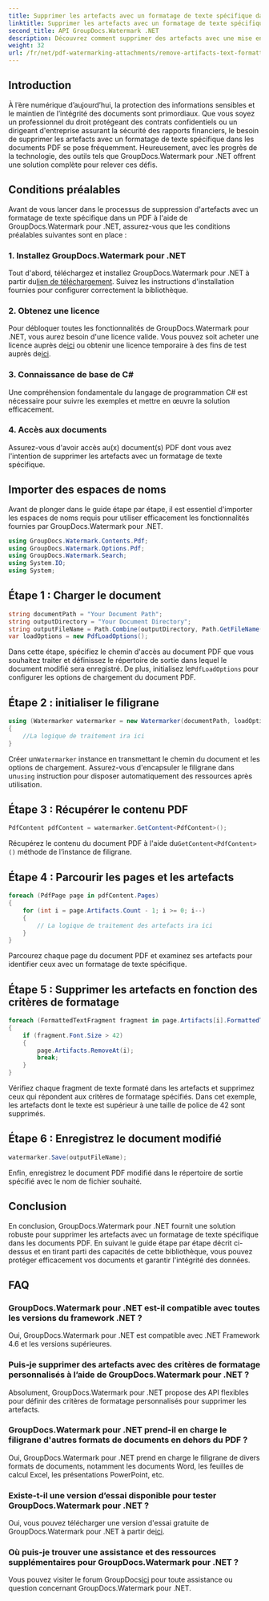 ```yaml
---
title: Supprimer les artefacts avec un formatage de texte spécifique dans un PDF
linktitle: Supprimer les artefacts avec un formatage de texte spécifique dans un PDF
second_title: API GroupDocs.Watermark .NET
description: Découvrez comment supprimer des artefacts avec une mise en forme de texte spécifique dans un PDF à l'aide de GroupDocs pour .NET. Suivez notre guide étape par étape.
weight: 32
url: /fr/net/pdf-watermarking-attachments/remove-artifacts-text-formatting-pdf/
---
```

## Introduction
À l’ère numérique d’aujourd’hui, la protection des informations sensibles et le maintien de l’intégrité des documents sont primordiaux. Que vous soyez un professionnel du droit protégeant des contrats confidentiels ou un dirigeant d'entreprise assurant la sécurité des rapports financiers, le besoin de supprimer les artefacts avec un formatage de texte spécifique dans les documents PDF se pose fréquemment. Heureusement, avec les progrès de la technologie, des outils tels que GroupDocs.Watermark pour .NET offrent une solution complète pour relever ces défis.
## Conditions préalables
Avant de vous lancer dans le processus de suppression d'artefacts avec un formatage de texte spécifique dans un PDF à l'aide de GroupDocs.Watermark pour .NET, assurez-vous que les conditions préalables suivantes sont en place :
### 1. Installez GroupDocs.Watermark pour .NET
 Tout d'abord, téléchargez et installez GroupDocs.Watermark pour .NET à partir du[lien de téléchargement](https://releases.groupdocs.com/Watermark/net/). Suivez les instructions d'installation fournies pour configurer correctement la bibliothèque.
### 2. Obtenez une licence
Pour débloquer toutes les fonctionnalités de GroupDocs.Watermark pour .NET, vous aurez besoin d'une licence valide. Vous pouvez soit acheter une licence auprès de[ici](https://purchase.groupdocs.com/buy) ou obtenir une licence temporaire à des fins de test auprès de[ici](https://purchase.groupdocs.com/temporary-license/).
### 3. Connaissance de base de C#
Une compréhension fondamentale du langage de programmation C# est nécessaire pour suivre les exemples et mettre en œuvre la solution efficacement.
### 4. Accès aux documents
Assurez-vous d'avoir accès au(x) document(s) PDF dont vous avez l'intention de supprimer les artefacts avec un formatage de texte spécifique.

## Importer des espaces de noms
Avant de plonger dans le guide étape par étape, il est essentiel d'importer les espaces de noms requis pour utiliser efficacement les fonctionnalités fournies par GroupDocs.Watermark pour .NET.
```csharp
using GroupDocs.Watermark.Contents.Pdf;
using GroupDocs.Watermark.Options.Pdf;
using GroupDocs.Watermark.Search;
using System.IO;
using System;
```
## Étape 1 : Charger le document
```csharp
string documentPath = "Your Document Path";
string outputDirectory = "Your Document Directory";
string outputFileName = Path.Combine(outputDirectory, Path.GetFileName(documentPath));
var loadOptions = new PdfLoadOptions();
```
 Dans cette étape, spécifiez le chemin d'accès au document PDF que vous souhaitez traiter et définissez le répertoire de sortie dans lequel le document modifié sera enregistré. De plus, initialisez le`PdfLoadOptions` pour configurer les options de chargement du document PDF.
## Étape 2 : initialiser le filigrane
```csharp
using (Watermarker watermarker = new Watermarker(documentPath, loadOptions))
{
    //La logique de traitement ira ici
}
```
 Créer un`Watermarker` instance en transmettant le chemin du document et les options de chargement. Assurez-vous d'encapsuler le filigrane dans un`using` instruction pour disposer automatiquement des ressources après utilisation.
## Étape 3 : Récupérer le contenu PDF
```csharp
PdfContent pdfContent = watermarker.GetContent<PdfContent>();
```
 Récupérez le contenu du document PDF à l'aide du`GetContent<PdfContent>()` méthode de l’instance de filigrane.
## Étape 4 : Parcourir les pages et les artefacts
```csharp
foreach (PdfPage page in pdfContent.Pages)
{
    for (int i = page.Artifacts.Count - 1; i >= 0; i--)
    {
        // La logique de traitement des artefacts ira ici
    }
}
```
Parcourez chaque page du document PDF et examinez ses artefacts pour identifier ceux avec un formatage de texte spécifique.
## Étape 5 : Supprimer les artefacts en fonction des critères de formatage
```csharp
foreach (FormattedTextFragment fragment in page.Artifacts[i].FormattedTextFragments)
{
    if (fragment.Font.Size > 42)
    {
        page.Artifacts.RemoveAt(i);
        break;
    }
}
```
Vérifiez chaque fragment de texte formaté dans les artefacts et supprimez ceux qui répondent aux critères de formatage spécifiés. Dans cet exemple, les artefacts dont le texte est supérieur à une taille de police de 42 sont supprimés.
## Étape 6 : Enregistrez le document modifié
```csharp
watermarker.Save(outputFileName);
```
Enfin, enregistrez le document PDF modifié dans le répertoire de sortie spécifié avec le nom de fichier souhaité.

## Conclusion
En conclusion, GroupDocs.Watermark pour .NET fournit une solution robuste pour supprimer les artefacts avec un formatage de texte spécifique dans les documents PDF. En suivant le guide étape par étape décrit ci-dessus et en tirant parti des capacités de cette bibliothèque, vous pouvez protéger efficacement vos documents et garantir l'intégrité des données.
## FAQ
### GroupDocs.Watermark pour .NET est-il compatible avec toutes les versions du framework .NET ?
Oui, GroupDocs.Watermark pour .NET est compatible avec .NET Framework 4.6 et les versions supérieures.
### Puis-je supprimer des artefacts avec des critères de formatage personnalisés à l’aide de GroupDocs.Watermark pour .NET ?
Absolument, GroupDocs.Watermark pour .NET propose des API flexibles pour définir des critères de formatage personnalisés pour supprimer les artefacts.
### GroupDocs.Watermark pour .NET prend-il en charge le filigrane d'autres formats de documents en dehors du PDF ?
Oui, GroupDocs.Watermark pour .NET prend en charge le filigrane de divers formats de documents, notamment les documents Word, les feuilles de calcul Excel, les présentations PowerPoint, etc.
### Existe-t-il une version d’essai disponible pour tester GroupDocs.Watermark pour .NET ?
 Oui, vous pouvez télécharger une version d'essai gratuite de GroupDocs.Watermark pour .NET à partir de[ici](https://releases.groupdocs.com/).
### Où puis-je trouver une assistance et des ressources supplémentaires pour GroupDocs.Watermark pour .NET ?
 Vous pouvez visiter le forum GroupDocs[ici](https://forum.groupdocs.com/c/watermark/19) pour toute assistance ou question concernant GroupDocs.Watermark pour .NET.